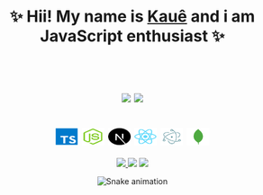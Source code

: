 <h1 align="center">✨ Hii! My name is <a href="https://www.github.com/kauefraga">Kauê</a> and i am JavaScript enthusiast ✨<h1>

<div align="center"><br/>
  <img 
    height="150em"
    src="https://github-readme-stats.vercel.app/api?username=kauefraga&show_icons=true&theme=tokyonight&include_all_commits=true&count_private=true&border_color=0B2D59&bg_color=0B2D59,0D2D4C,17366F&title_color=FFF048&icon_color=BEFF27"
  />
  <img
    height="150em"
    src="https://github-readme-stats.vercel.app/api/top-langs/?username=kauefraga&layout=compact&langs_count=7&theme=tokyonight&border_color=0B2D59&bg_color=17366F,0D2D4C,0B2D59&title_color=FFF048"
  />
</div>
  
<div align="center" style="display: inline_block"><br/>
  <img align="center" alt="kaue-ts" height="30" width="40" src="https://raw.githubusercontent.com/devicons/devicon/master/icons/typescript/typescript-plain.svg">
  <img align="center" alt="kaue-nodejs" height="30" width="40" src="https://raw.githubusercontent.com/devicons/devicon/master/icons/nodejs/nodejs-plain.svg">
  <img align="center" alt="kaue-nextjs" height="30" width="40" src="https://raw.githubusercontent.com/devicons/devicon/master/icons/nextjs/nextjs-original.svg">
  <img align="center" alt="kaue-react-native" height="30" width="40" src="https://raw.githubusercontent.com/devicons/devicon/master/icons/react/react-original.svg">
  <img align="center" alt="kaue-electron" height="30" width="40" src="https://raw.githubusercontent.com/devicons/devicon/master/icons/electron/electron-original.svg">
  <img align="center" alt="kaue-mongodb" height="30" width="40" src="https://raw.githubusercontent.com/devicons/devicon/master/icons/mongodb/mongodb-plain.svg">
</div>

###

<div align="center"> 
 <a href="https://discord.gg/wDYcJMbzhp" target="_blank"><img src="https://img.shields.io/badge/Discord-7289DA?style=for-the-badge&logo=discord&logoColor=white" target="_blank"</a> 
  <a href="https://www.linkedin.com/in/kauê-fraga-rodrigues-3430a8215/" target="_blank"><img src="https://img.shields.io/badge/LinkedIn-0077B5?style=for-the-badge&logo=linkedin&logoColor=white" target="_blank"></a>
  <a href="mailto:kauefragarodrigues456@gmail.com"><img src="https://img.shields.io/badge/-Gmail-%23333?style=for-the-badge&logo=gmail&logoColor=blue" target="_blank"></a>

  ![Snake animation](https://github.com/kauefraga/kauefraga/blob/output/github-contribution-grid-snake.svg)
 
</div>
